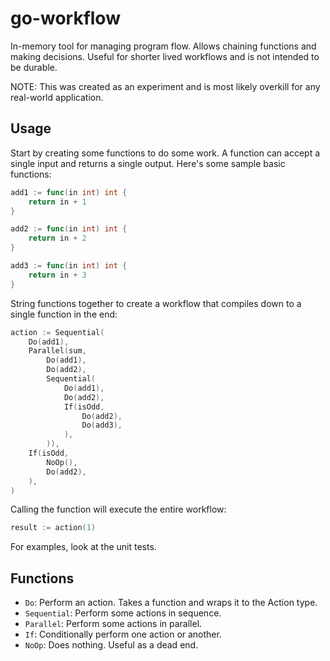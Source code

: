 # go-workflow
In-memory tool for managing program flow. Allows chaining functions and making decisions. Useful for shorter lived workflows and is not intended to be durable.

NOTE: This was created as an experiment and is most likely overkill for any real-world application.

## Usage
Start by creating some functions to do some work. A function can accept a single input and returns a single output. Here's some sample basic functions:
```go
add1 := func(in int) int {
    return in + 1
}

add2 := func(in int) int {
    return in + 2
}

add3 := func(in int) int {
    return in + 3
}
```

String functions together to create a workflow that compiles down to a single function in the end:
```go
action := Sequential(
    Do(add1),
    Parallel(sum,
        Do(add1),
        Do(add2),
        Sequential(
            Do(add1),
            Do(add2),
            If(isOdd,
                Do(add2),
                Do(add3),
            ),
        )),
    If(isOdd,
        NoOp(),
        Do(add2),
    ),
)
```

Calling the function will execute the entire workflow:
```go
result := action(1)
```

For examples, look at the unit tests.

## Functions
- `Do`: Perform an action. Takes a function and wraps it to the Action type.
- `Sequential`: Perform some actions in sequence.
- `Parallel`: Perform some actions in parallel.
- `If`: Conditionally perform one action or another.
- `NoOp`: Does nothing. Useful as a dead end.
